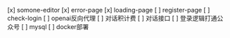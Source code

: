 [x] somone-editor
[x] error-page
[x] loading-page
[ ] register-page
[ ] check-login
[ ] openai反向代理
[ ] 对话积计费
[ ] 对话接口
[ ] 登录逻辑打通公众号
[ ] mysql
[ ] docker部署